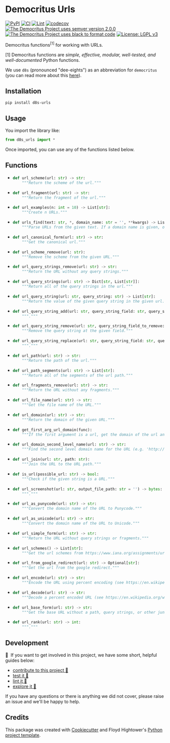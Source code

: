 # Democritus Urls

[![PyPI](https://img.shields.io/pypi/v/d8s-urls.svg)](https://pypi.python.org/pypi/d8s-urls)
[![CI](https://github.com/democritus-project/d8s-urls/workflows/CI/badge.svg)](https://github.com/democritus-project/d8s-urls/actions)
[![Lint](https://github.com/democritus-project/d8s-urls/workflows/Lint/badge.svg)](https://github.com/democritus-project/d8s-urls/actions)
[![codecov](https://codecov.io/gh/democritus-project/d8s-urls/branch/main/graph/badge.svg?token=V0WOIXRGMM)](https://codecov.io/gh/democritus-project/d8s-urls)
[![The Democritus Project uses semver version 2.0.0](https://img.shields.io/badge/-semver%20v2.0.0-22bfda)](https://semver.org/spec/v2.0.0.html)
[![The Democritus Project uses black to format code](https://img.shields.io/badge/code%20style-black-000000.svg)](https://github.com/psf/black)
[![License: LGPL v3](https://img.shields.io/badge/License-LGPL%20v3-blue.svg)](https://choosealicense.com/licenses/lgpl-3.0/)

Democritus functions<sup>[1]</sup> for working with URLs.

[1] Democritus functions are <i>simple, effective, modular, well-tested, and well-documented</i> Python functions.

We use `d8s` (pronounced "dee-eights") as an abbreviation for `democritus` (you can read more about this [here](https://github.com/democritus-project/roadmap#what-is-d8s)).

## Installation

```
pip install d8s-urls
```

## Usage

You import the library like:

```python
from d8s_urls import *
```

Once imported, you can use any of the functions listed below.

## Functions

  - ```python
    def url_scheme(url: str) -> str:
        """Return the scheme of the url."""
    ```
  - ```python
    def url_fragment(url: str) -> str:
        """Return the fragment of the url."""
    ```
  - ```python
    def url_examples(n: int = 10) -> List[str]:
        """Create n URLs."""
    ```
  - ```python
    def urls_find(text: str, *, domain_name: str = '', **kwargs) -> List[str]:
        """Parse URLs from the given text. If a domain name is given, only urls with the given domain name will be returned."""
    ```
  - ```python
    def url_canonical_form(url: str) -> str:
        """Get the canonical url."""
    ```
  - ```python
    def url_scheme_remove(url: str):
        """Remove the scheme from the given URL."""
    ```
  - ```python
    def url_query_strings_remove(url: str) -> str:
        """Return the URL without any query strings."""
    ```
  - ```python
    def url_query_strings(url: str) -> Dict[str, List[str]]:
        """Return all of the query strings in the url."""
    ```
  - ```python
    def url_query_string(url: str, query_string: str) -> List[str]:
        """Return the value of the given query string in the given url."""
    ```
  - ```python
    def url_query_string_add(url: str, query_string_field: str, query_string_value: str) -> str:
        """."""
    ```
  - ```python
    def url_query_string_remove(url: str, query_string_field_to_remove: str) -> str:
        """Remove the query string at the given field."""
    ```
  - ```python
    def url_query_string_replace(url: str, query_string_field: str, query_string_value: str) -> str:
        """."""
    ```
  - ```python
    def url_path(url: str) -> str:
        """Return the path of the url."""
    ```
  - ```python
    def url_path_segments(url: str) -> List[str]:
        """Return all of the segments of the url path."""
    ```
  - ```python
    def url_fragments_remove(url: str) -> str:
        """Return the URL without any fragments."""
    ```
  - ```python
    def url_file_name(url: str) -> str:
        """Get the file name of the URL."""
    ```
  - ```python
    def url_domain(url: str) -> str:
        """Return the domain of the given URL."""
    ```
  - ```python
    def get_first_arg_url_domain(func):
        """If the first argument is a url, get the domain of the url and pass that into the function."""
    ```
  - ```python
    def url_domain_second_level_name(url: str) -> str:
        """Find the second level domain name for the URL (e.g. 'http://example.com/test/bingo' => 'example') (see https://en.wikipedia.org/wiki/Domain_name#Second-level_and_lower_level_domains)."""
    ```
  - ```python
    def url_join(url: str, path: str):
        """Join the URL to the URL path."""
    ```
  - ```python
    def is_url(possible_url: str) -> bool:
        """Check if the given string is a URL."""
    ```
  - ```python
    def url_screenshot(url: str, output_file_path: str = '') -> bytes:
        """."""
    ```
  - ```python
    def url_as_punycode(url: str) -> str:
        """Convert the domain name of the URL to Punycode."""
    ```
  - ```python
    def url_as_unicode(url: str) -> str:
        """Convert the domain name of the URL to Unicode."""
    ```
  - ```python
    def url_simple_form(url: str) -> str:
        """Return the URL without query strings or fragments."""
    ```
  - ```python
    def url_schemes() -> List[str]:
        """Get the url schemes from https://www.iana.org/assignments/uri-schemes/uri-schemes.xhtml."""
    ```
  - ```python
    def url_from_google_redirect(url: str) -> Optional[str]:
        """Get the url from the google redirect."""
    ```
  - ```python
    def url_encode(url: str) -> str:
        """Encode the URL using percent encoding (see https://en.wikipedia.org/wiki/Percent-escape)."""
    ```
  - ```python
    def url_decode(url: str) -> str:
        """Decode a percent encoded URL (see https://en.wikipedia.org/wiki/Percent-escape)."""
    ```
  - ```python
    def url_base_form(url: str) -> str:
        """Get the base URL without a path, query strings, or other junk."""
    ```
  - ```python
    def url_rank(url: str) -> int:
        """."""
    ```

## Development

👋 &nbsp;If you want to get involved in this project, we have some short, helpful guides below:

- [contribute to this project 🥇][contributing]
- [test it 🧪][local-dev]
- [lint it 🧹][local-dev]
- [explore it 🔭][local-dev]

If you have any questions or there is anything we did not cover, please raise an issue and we'll be happy to help.

## Credits

This package was created with [Cookiecutter](https://github.com/audreyr/cookiecutter) and Floyd Hightower's [Python project template](https://github.com/fhightower-templates/python-project-template).

[contributing]: https://github.com/democritus-project/.github/blob/main/CONTRIBUTING.md#contributing-a-pr-
[local-dev]: https://github.com/democritus-project/.github/blob/main/CONTRIBUTING.md#local-development-
